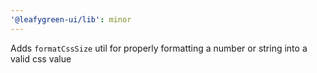 ```yaml
---
'@leafygreen-ui/lib': minor
---
```


Adds `formatCssSize` util for properly formatting a number or string into a valid css value
